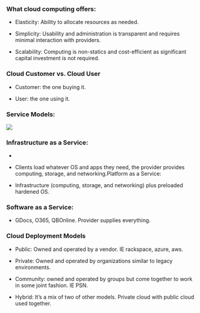 ### What cloud computing offers:

-   Elasticity: Ability to allocate resources as needed.
    
-   Simplicity: Usability and administration is transparent and requires minimal interaction with providers.
    
-   Scalability: Computing is non-statics and cost-efficient as significant capital investment is not required.
    

  

### Cloud Customer vs. Cloud User

-   Customer: the one buying it.
    
-   User: the one using it.


### Service Models:
![](https://lh6.googleusercontent.com/KuNKKS_D2yksjPAiqiATa8CkdN0OI7kSqiSXqS2RgKC33roW5o-2OE2FdfVOoC6nwE-8c3rom392LbxcZVZ4U_rFt_1X6qCJd6g0amMSWZEHIcjBxPOQhTH2bLSutWi9pgyuTjrM)

### Infrastructure as a Service:

-     
    
-   Clients load whatever OS and apps they need, the provider provides computing, storage, and networking.Platform as a Service:
    

-   Infrastructure (computing, storage, and networking) plus preloaded hardened OS.
    

### Software as a Service:

-   GDocs, O365, QBOnline. Provider supplies everything.
    

  

### Cloud Deployment Models

-   Public: Owned and operated by a vendor. IE rackspace, azure, aws.
    
-   Private: Owned and operated by organizations similar to legacy environments.
    
-   Community: owned and operated by groups but come together to work in some joint fashion. IE PSN.
    
-   Hybrid: It’s a mix of two of other models. Private cloud with public cloud used together.